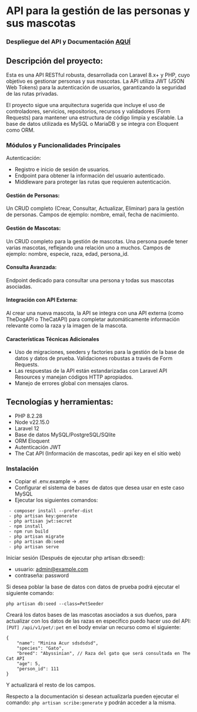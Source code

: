 # API para la gestión de las personas y sus mascotas

### Despliegue del API y Documentación [AQUÍ](https://github.com/lorenzodev20/laravel-pet-management-api)

## Descripción del proyecto:
Esta es una API RESTful robusta, desarrollada con Laravel 8.x+ y PHP, cuyo objetivo es gestionar personas y sus mascotas. La API utiliza JWT (JSON Web Tokens) para la autenticación de usuarios, garantizando la seguridad de las rutas privadas.

El proyecto sigue una arquitectura sugerida que incluye el uso de controladores, servicios, repositorios, recursos y validadores (Form Requests) para mantener una estructura de código limpia y escalable. La base de datos utilizada es MySQL o MariaDB y se integra con Eloquent como ORM.

### Módulos y Funcionalidades Principales
Autenticación:
- Registro e inicio de sesión de usuarios.
- Endpoint para obtener la información del usuario autenticado.
- Middleware para proteger las rutas que requieren autenticación.

#### Gestión de Personas:
Un CRUD completo (Crear, Consultar, Actualizar, Eliminar) para la gestión de personas. Campos de ejemplo: nombre, email, fecha de nacimiento.

#### Gestión de Mascotas:
Un CRUD completo para la gestión de mascotas. Una persona puede tener varias mascotas, reflejando una relación uno a muchos.
Campos de ejemplo: nombre, especie, raza, edad, persona_id.

#### Consulta Avanzada:
Endpoint dedicado para consultar una persona y todas sus mascotas asociadas.

#### Integración con API Externa:
Al crear una nueva mascota, la API se integra con una API externa (como TheDogAPI o TheCatAPI) para completar automáticamente información relevante como la raza y la imagen de la mascota.

#### Características Técnicas Adicionales
- Uso de migraciones, seeders y factories para la gestión de la base de datos y datos de prueba. Validaciones robustas a través de Form Requests.
- Las respuestas de la API están estandarizadas con Laravel API Resources y manejan códigos HTTP apropiados.
- Manejo de errores global con mensajes claros.

## Tecnologías y herramientas:
- PHP 8.2.28
- Node v22.15.0
- Laravel 12
- Base de datos MySQL/PostgreSQL/SQlite
- ORM Eloquent
- Autenticación JWT
- The Cat API (Información de mascotas, pedir api key en el sitio web)

### Instalación
- Copiar el .env.example -> .env
- Configurar el sistema de bases de datos que desea usar en este caso MySQL
- Ejecutar los siguientes comandos:

```
 - composer install --prefer-dist
 - php artisan key:generate
 - php artisan jwt:secret
 - npm install
 - npm run build
 - php artisan migrate
 - php artisan db:seed
 - php artisan serve 
```


Iniciar sesión (Después de ejecutar php artisan db:seed):
- usuario: admin@example.com
- contraseña: password

Si desea poblar la base de datos con datos de prueba podrá ejecutar el siguiente comando:

```
php artisan db:seed --class=PetSeeder
```
Creará los datos bases de las mascotas asociados a sus dueños, para actualizar con los datos de las razas en especifico puedo hacer uso del API: ```[PUT] /api/v1/pet/:pet``` en el body enviar un recurso como el siguiente:

```
{
    "name": "Minina Acur sdsdsdsd",
    "species": "Gato",
    "breed": "Abyssinian", // Raza del gato que será consultada en The Cat API
    "age": 5,
    "person_id": 111
}
```
Y actualizará el resto de los campos.


Respecto a la documentación si desean actualizarla pueden ejecutar el comando: ```php artisan scribe:generate``` y podrán acceder a la misma.
